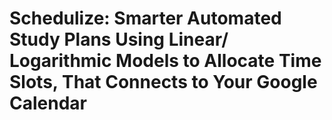 # Schedulize: Smarter Automated Study Plans Using Linear/ Logarithmic Models to Allocate Time Slots, That Connects to Your Google Calendar
